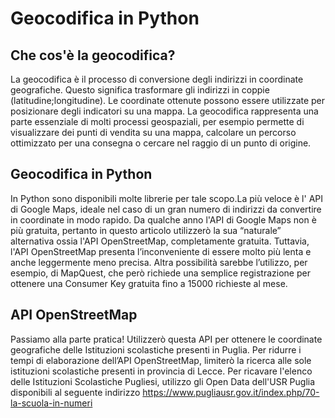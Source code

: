 # Geocodifica in Python
## Che cos'è la geocodifica?
La geocodifica è il processo di conversione degli indirizzi in coordinate geografiche. Questo significa trasformare gli indirizzi in coppie (latitudine;longitudine). Le coordinate ottenute possono essere utilizzate per posizionare degli indicatori su una mappa.
La geocodifica rappresenta una parte essenziale di molti processi geospaziali, per esempio permette di visualizzare dei punti di vendita su una mappa,  calcolare un percorso ottimizzato per una consegna o cercare nel raggio di un punto di origine.

## Geocodifica in Python
In Python sono disponibili molte librerie per tale scopo.La più veloce è l' API di Google Maps, ideale nel caso di un gran numero di indirizzi da convertire in coordinate in modo rapido.
Da qualche anno l'API di Google Maps non è più gratuita, pertanto in questo articolo utilizzerò la sua “naturale” alternativa ossia l'API OpenStreetMap, completamente gratuita. Tuttavia, l'API OpenStreetMap presenta l’inconveniente di essere molto più lenta e anche leggermente meno precisa.
Altra possibilità sarebbe l’utilizzo, per esempio, di MapQuest, che però richiede una semplice registrazione per ottenere una Consumer Key gratuita fino a 15000 richieste al mese.

## API OpenStreetMap
Passiamo alla parte pratica!
Utilizzerò questa API per ottenere le coordinate geografiche delle Istituzioni scolastiche presenti in Puglia. Per ridurre i tempi di elaborazione dell’API OpenStreetMap, limiterò la ricerca alle sole istituzioni scolastiche presenti in provincia di Lecce.
Per ricavare l'elenco delle Istituzioni Scolastiche Pugliesi, utilizzo gli Open Data dell'USR Puglia disponibili al seguente indirizzo https://www.pugliausr.gov.it/index.php/70-la-scuola-in-numeri
